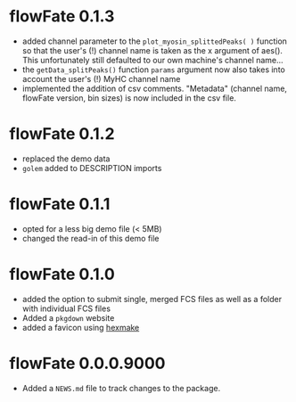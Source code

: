 # flowFate 0.1.3
- added channel parameter to the `plot_myosin_splittedPeaks( )` function so that the user's (!) channel name is taken as the x argument of aes(). This unfortunately still defaulted to our own machine's channel name...
- the `getData_splitPeaks()` function `params` argument now also takes into account the user's (!) MyHC channel name
- implemented the addition of csv comments. "Metadata" (channel name, flowFate version, bin sizes) is now included in the csv file.

# flowFate 0.1.2
- replaced the demo data
- `golem` added to DESCRIPTION imports

# flowFate 0.1.1

- opted for a less big demo file (< 5MB)
- changed the read-in of this demo file

# flowFate 0.1.0

- added the option to submit single, merged FCS files as well as a folder with individual FCS files
- Added a `pkgdown` website
- added a favicon using [hexmake](https://connect.thinkr.fr/hexmake/)

# flowFate 0.0.0.9000

* Added a `NEWS.md` file to track changes to the package.
